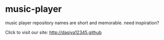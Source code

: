 # music-player
music player repository names are short and memorable. need inspiration?



Click to visit our site:
http://dasiya12345.github
